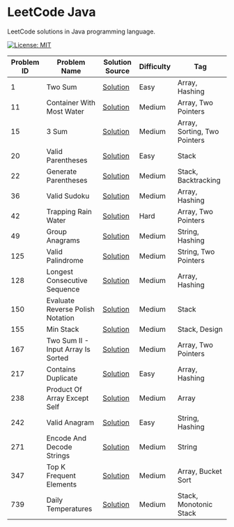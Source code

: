 # LeetCode Java

LeetCode solutions in Java programming language.

[![License: MIT](https://img.shields.io/badge/License-MIT-yellow.svg)](https://github.com/anirudhology/leetcode-java/blob/main/LICENSE)

| Problem ID | Problem Name                       | Solution Source                                                                              | Difficulty | Tag                          |
|------------|------------------------------------|----------------------------------------------------------------------------------------------|------------|------------------------------|
| 1          | Two Sum                            | [Solution](src/main/java/com/anirudhology/leetcode/array/TwoSum.java)                        | Easy       | Array, Hashing               |
| 11         | Container With Most Water          | [Solution](src/main/java/com/anirudhology/leetcode/array/ContainerWithMostWater.java)        | Medium     | Array, Two Pointers          |
| 15         | 3 Sum                              | [Solution](src/main/java/com/anirudhology/leetcode/array/ThreeSum.java)                      | Medium     | Array, Sorting, Two Pointers |
| 20         | Valid Parentheses                  | [Solution](src/main/java/com/anirudhology/leetcode/stack/ValidParentheses.java)              | Easy       | Stack                        |
| 22         | Generate Parentheses               | [Solution](src/main/java/com/anirudhology/leetcode/stack/GenerateParentheses.java)           | Medium     | Stack, Backtracking          |
| 36         | Valid Sudoku                       | [Solution](src/main/java/com/anirudhology/leetcode/array/ValidSudoku.java)                   | Medium     | Array, Hashing               |
| 42         | Trapping Rain Water                | [Solution](src/main/java/com/anirudhology/leetcode/array/TrappingRainWater.java)             | Hard       | Array, Two Pointers          |
| 49         | Group Anagrams                     | [Solution](src/main/java/com/anirudhology/leetcode/string/GroupAnagrams.java)                | Medium     | String, Hashing              |
| 125        | Valid Palindrome                   | [Solution](src/main/java/com/anirudhology/leetcode/string/ValidPalindrome.java)              | Medium     | String, Two Pointers         |
| 128        | Longest Consecutive Sequence       | [Solution](src/main/java/com/anirudhology/leetcode/array/LongestConsecutiveSequence.java)    | Medium     | Array, Hashing               |
| 150        | Evaluate Reverse Polish Notation   | [Solution](src/main/java/com/anirudhology/leetcode/stack/EvaluateReversePolishNotation.java) | Medium     | Stack                        |
| 155        | Min Stack                          | [Solution](src/main/java/com/anirudhology/leetcode/stack/MinStack.java)                      | Medium     | Stack, Design                |
| 167        | Two Sum II - Input Array Is Sorted | [Solution](src/main/java/com/anirudhology/leetcode/array/TwoSumIIInputArrayIsSorted.java)    | Medium     | Array, Two Pointers          |
| 217        | Contains Duplicate                 | [Solution](src/main/java/com/anirudhology/leetcode/array/ContainsDuplicate.java)             | Easy       | Array, Hashing               |
| 238        | Product Of Array Except Self       | [Solution](src/main/java/com/anirudhology/leetcode/array/ProductOfArrayExceptSelf.java)      | Medium     | Array                        |
| 242        | Valid Anagram                      | [Solution](src/main/java/com/anirudhology/leetcode/string/ValidAnagram.java)                 | Easy       | String, Hashing              |
| 271        | Encode And Decode Strings          | [Solution](src/main/java/com/anirudhology/leetcode/string/EncodeAndDecodeStrings.java)       | Medium     | String                       |
| 347        | Top K Frequent Elements            | [Solution](src/main/java/com/anirudhology/leetcode/array/TopKFrequentElements.java)          | Medium     | Array, Bucket Sort           |
| 739        | Daily Temperatures                 | [Solution](src/main/java/com/anirudhology/leetcode/stack/DailyTemperatures.java)             | Medium     | Stack, Monotonic Stack       |